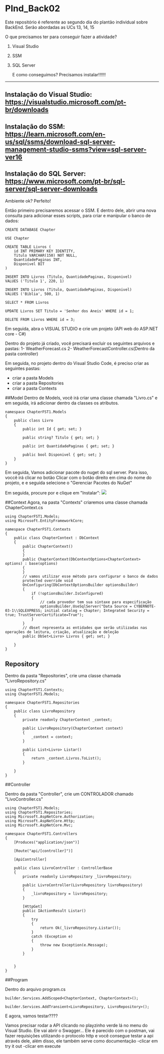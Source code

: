 <h1>PInd_Back02</h1>
<p>Este repositório é referente ao segundo dia do plantão individual sobre BackEnd. Serão abordadas as UCs 13, 14, 15</p>

O que precisamos ter para conseguir fazer a atividade?
1) Visual Studio
2) SSM
3) SQL Server

   E como conseguimos? Precisamos instalar!!!!!!
------------------------------------------------------------------
Instalação do Visual Studio:
https://visualstudio.microsoft.com/pt-br/downloads
-----------------------------------------------------------------
Instalação do SSM:
https://learn.microsoft.com/en-us/sql/ssms/download-sql-server-management-studio-ssms?view=sql-server-ver16
-----------------------------------------------------------------
Instalação do SQL Server:
https://www.microsoft.com/pt-br/sql-server/sql-server-downloads
-----------------------------------------------------------------

Ambiente ok? Perfeito!

Então primeiro precisaremos acessar o SSM. E dentro dele, abrir uma nova consulta para adicionar esses scripts, para criar e manipular o banco de dados:
```
CREATE DATABASE Chapter

USE Chapter

CREATE TABLE Livros (
	id INT PRIMARY KEY IDENTITY,
	Titulo VARCHAR(150) NOT NULL,
	QuantidadePaginas INT,
	Disponivel BIT
)

INSERT INTO Livros (Titulo, QuantidadePaginas, Disponivel)
VALUES ('Titulo 1', 220, 1)

INSERT INTO Livros (Titulo, QuantidadePaginas, Disponivel)
VALUES ('Biblia', 500, 1)

SELECT * FROM Livros

UPDATE Livros SET Titulo = 'Senhor dos Aneis' WHERE id = 1;

DELETE FROM Livros WHERE id = 3;
```

Em seguida, abra o VISUAL STUDIO e crie um projeto (API web do ASP.NET core - C#)

Dentro do projeto já criado, você precisará excluir os seguintes arquivos e pastas:
1-    WeatherForecast.cs
2-    WeatherForecastController.cs(Dentro da pasta controller)

Em seguida, no projeto dentro do Visual Studio Code, é preciso criar as seguintes pastas:
- criar a pasta Models
- criar a pasta Repositories
- criar a pasta Contexts

##Model
Dentro de Models, você irá criar uma classe chamada "Livro.cs" e em seguida, irá adicionar dentro da classes os atributos.

```
namespace ChapterFST1.Models
{
    public class Livro
    {
        public int Id { get; set; }

        public string? Titulo { get; set; }

        public int QuantidadePaginas { get; set; }

        public bool Disponivel { get; set; }
    }
}
```

Em seguida, 
Vamos adicionar pacote do nuget do sql server. Para isso, voccê irá clicar no botão
Clicar com o botão direito em cima do nome do projeto, e e seguida selecione o "Gerenciar Pacotes do NuGet"

Em seguida, procure por e clique em "Instalar": 
<img src="https://i.stack.imgur.com/XEYvs.png">

##Context
Agora, na  pasta "Contexts" criaremos uma classe chamada ChapterContext.cs
```
using ChapterFST1.Models;
using Microsoft.EntityFrameworkCore;

namespace ChapterFST1.Contexts
{
    public class ChapterContext : DbContext
    {
        public ChapterContext()
        {
        }
        public ChapterContext(DbContextOptions<ChapterContext> options) : base(options)
        {
        }
        // vamos utilizar esse método para configurar o banco de dados
        protected override void
        OnConfiguring(DbContextOptionsBuilder optionsBuilder)
        {
            if (!optionsBuilder.IsConfigured)
            {
                // cada provedor tem sua sintaxe para especificação
                optionsBuilder.UseSqlServer("Data Source = CYBERNOTE-03-1\\SQLEXPRESS; initial catalog = Chapter; Integrated Security = true; TrustServerCertificate=True");
            }
        }
        // dbset representa as entidades que serão utilizadas nas operações de leitura, criação, atualização e deleção
        public DbSet<Livro> Livros { get; set; }

    }
}

```

## Repository

Dentro da pasta  "Repositories", crie uma classe chamada "LivroRepository.cs"

```
using ChapterFST1.Contexts;
using ChapterFST1.Models;

namespace ChapterFST1.Repositories
{
    public class LivroRepository
    {
        private readonly ChapterContext _context;

        public LivroRepository(ChapterContext context)
        {
            _context = context;
        }

        public List<Livro> Listar()
        {
            return _context.Livros.ToList();
        }

    }
}

```
##Controller

Dentro da pasta  "Controller", crie um CONTROLADOR chamado "LivoController.cs"

```
using ChapterFST1.Models;
using ChapterFST1.Repositories;
using Microsoft.AspNetCore.Authorization;
using Microsoft.AspNetCore.Http;
using Microsoft.AspNetCore.Mvc;

namespace ChapterFST1.Controllers
{
    [Produces("application/json")]
    
    [Route("api/[controller]")]

    [ApiController]

    public class LivroController : ControllerBase
    {
        private readonly LivroRepository _livroRepository;

        public LivroController(LivroRepository livroRepository)
        {
            _livroRepository = livroRepository;
        }

        [HttpGet]
        public IActionResult Listar()
        {
            try
            {
                return Ok(_livroRepository.Listar());
            }
            catch (Exception e)
            {
                throw new Exception(e.Message);
            }
        }


    }
}

```

##Program

Dentro do arquivo program.cs

```
builder.Services.AddScoped<ChapterContext, ChapterContext>();

builder.Services.AddTransient<LivroRepository, LivroRepository>();

```

E agora, vamos testar????

Vamos precisar rodar a API clicando no playzinho verde lá no menu do Visual Studio. Ele vai abrir o Swagger... Ele é parecido com o postman, vai fazer requisições utilizando o protocolo http e você consegue testar a api através dele, além disso, ele também serve como documentação
-clicar em try it out
-clicar em execute

